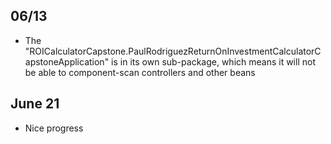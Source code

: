 ## 06/13
- The "ROICalculatorCapstone.PaulRodriguezReturnOnInvestmentCalculatorCapstoneApplication" 
  is in its own sub-package, which means it will not be able to 
  component-scan controllers and other beans

## June 21
- Nice progress